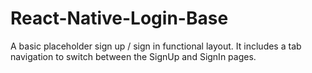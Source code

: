 # React-Native-Login-Base
A basic placeholder sign up / sign in functional layout.
It includes a tab navigation to switch between the SignUp and SignIn pages.

